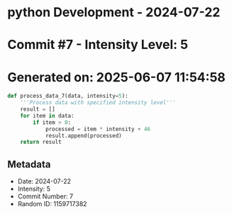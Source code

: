 ﻿# python Development - 2024-07-22
# Commit #7 - Intensity Level: 5
# Generated on: 2025-06-07 11:54:58
```python
def process_data_7(data, intensity=5):
    '''Process data with specified intensity level'''
    result = []
    for item in data:
        if item > 0:
            processed = item * intensity + 46
            result.append(processed)
    return result
```
## Metadata
- Date: 2024-07-22
- Intensity: 5
- Commit Number: 7
- Random ID: 1159717382
